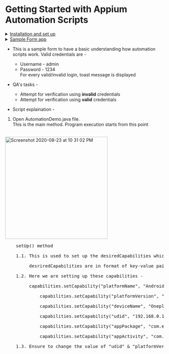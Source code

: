 # Getting Started with Appium Automation Scripts
<details>
  <summary> <ins> Installation and set up </ins></summary>
  
* [Java Installed](https://www.java.com/en/download/help/mac_install.xml) </br>  
* [Set up java_home, android_home in your .profile or .zsh file (default is .profile)](https://youtu.be/y6szNJ4rMZ0) </br>
  * Adb commands should work now, check using “adb devices” in terminal </br>
* Node installed </br>
  * Check if node is present using “npm -v” on terminal in mac </br>
  * [If node is not present, Install node](https://nodejs.org/en/download/) </br>
* [Appium installed (Preferably Appium Desktop)](http://appium.io/) </br>
  * Launch Appium </br>
  * Run Appium Server in default settings and check if the server is running or not. </br>
* [Appium-doctor (optional)](https://www.npmjs.com/package/appium-doctor) </br>
  * Run “appium-doctor --android” in your terminal to check if all dependencies related to Android are installed </br>
* IDE present </br>
  * [Eclipse](https://www.eclipse.org/downloads/) or [IntelliJ](https://www.jetbrains.com/idea/download/#section=mac) </br>
  </details>

<details>
	<summary> <ins> Sample Form app </ins> </summary>
	
* This is a sample app created with basic UI Elements in it.
* Install app-debug.apk from the [here](https://github.com/punitm03/AppiumDemo/blob/master/app-debug.apk)
* Screenshots from the app can be found here ⬇
<div align="center">
<p><ins>Create Account</ins></p>
<img width="727" align = "center" alt="Sign Up" src="https://user-images.githubusercontent.com/46274358/90983699-a9caa180-e58d-11ea-8b48-8cec71e19ea2.png">
</div> 
<div align="center">
<br/><br/>
<p> <ins>Sign In </ins></p>
<img width="727" align = "center" alt="Sign In" src="https://user-images.githubusercontent.com/46274358/90983826-8e13cb00-e58e-11ea-9fec-e0a0044c8d14.png">
</div>

### Test Cases 
* Check if user is able to sign up by providing the details
* Check if error is shown if incorrect user credentials are passed
* Check if "Log in" button is disabled if user enters incorrect credentials 5 times
* Check if user is able to login to the app using the correct credentials and verify the First Name and Last Name in the app

</details>

* This is a sample form to have a basic understanding how automation scripts work.
  Valid credentials are - 
  * Username - admin
  * Password - 1234 <br/>
  For every valid/invalid login, toast message is displayed <br/>
  
* QA's tasks - 
  * Attempt for verification using **invalid** credentials
  * Attempt for verification using **valid** credentials
  
* Script explaination - 

1. Open AutomationDemo.java file.<br/>
   This is the main method. Program execution starts from this point<br/> 
   <br/>   
<img width="325" alt="Screenshot 2020-08-23 at 10 31 02 PM" src="https://user-images.githubusercontent.com/46274358/90984069-67569400-e590-11ea-81b4-8975e4eca38b.png">
    <br/>
<pre>
    setUp() method<br/>
    1.1. This is used to set up the desiredCapabilities which are to be used by a device<br/>
         desriredCapabilities are in format of key-value pairs to demonstrate the properties for a device. Refer - http://appium.io/docs/en/writing-running-appium/caps/ for more info.<br/>
    1.2. Here we are setting up these capabilities - <br/>
         capabilities.setCapability("platformName", "Android");<br/>
		     capabilities.setCapability("platformVersion", "10.0");<br/>
		     capabilities.setCapability("deviceName", "Oneplus5");<br/>
		     capabilities.setCapability("udid", "192.168.0.179:5555");<br/>
		     capabilities.setCapability("appPackage", "com.example.demoapp");<br/>
		     capabilities.setCapability("appActivity", "com.example.demoapp.MainActivity");<br/>
    1.3. Ensure to change the value of "udid" & "platformVersion" as per the device that you are running the scripts on. <br/>
    </pre>
    
    
         
         
